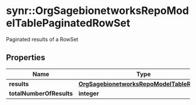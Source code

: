 # synr::OrgSagebionetworksRepoModelTablePaginatedRowSet

Paginated results of a RowSet

## Properties
Name | Type | Description | Notes
------------ | ------------- | ------------- | -------------
**results** | [**OrgSagebionetworksRepoModelTableRowSet**](org.sagebionetworks.repo.model.table.RowSet.md) |  | [optional] 
**totalNumberOfResults** | **integer** |  | [optional] 



